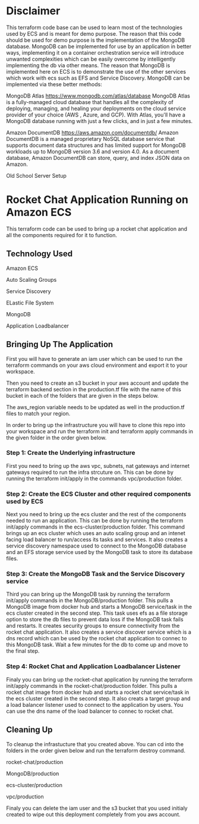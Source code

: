
# Disclaimer

This terraform code base can be used to learn most of the technologies used by ECS and is meant for demo purpose.
The reason that this code should be used for demo purpose is the implementation of the MongoDB database.
MongoDB can be implemented for use by an application in better ways, implementing it on a container orchestration service will introduce unwanted complexities which can be easily overcome by intelligently implementing the db via other means.
The reason that MongoDB is implemented here on ECS is to demonstrate the use of the other services which work with ecs such as EFS and Service Discovery.
MongoDB can be implemented via these better methods:

MongoDB Atlas
https://www.mongodb.com/atlas/database
MongoDB Atlas is a fully-managed cloud database that handles all the complexity of deploying, managing, and healing your deployments on the cloud service provider of your choice (AWS , Azure, and GCP). With Atlas, you'll have a MongoDB database running with just a few clicks, and in just a few minutes.

Amazon DocumentDB
https://aws.amazon.com/documentdb/
Amazon DocumentDB is a managed proprietary NoSQL database service that supports document data structures and has limited support for MongoDB workloads up to MongoDB version 3.6 and version 4.0. As a document database, Amazon DocumentDB can store, query, and index JSON data on Amazon.

Old School Server Setup

# Rocket Chat Application Running on Amazon ECS

This terraform code can be used to bring up a rocket chat application and all the components required for it to function.

## Technology Used

Amazon ECS

Auto Scaling Groups

Service Discovery

ELastic File System

MongoDB

Application Loadbalancer

## Bringing Up The Application

First you will have to generate an iam user which can be used to run the terraform commands on your aws cloud environment and export it to your workspace.

Then you need to create an s3 bucket in your aws account and update the terraform backend section in the production.tf file with the name of this bucket in each of the folders that are given in the steps below.

The aws_region variable needs to be updated as well in the production.tf files to match your region.

In order to bring up the infrastructure you will have to clone this repo into your workspace and run the terraform init and terraform apply commands in the given folder in the order given below.

### Step 1: Create the Underlying infrastructure

First you need to bring up the aws vpc, subnets, nat gateways and internet gateways required to run the infra strcuture on.
This can be done by running the terraform init/apply in the commands vpc/production folder.

### Step 2: Create the ECS Cluster and other required components used by ECS

Next you need to bring up the ecs cluster and the rest of the components needed to run an application.
This can be done by running the terraform init/apply commands in the ecs-cluster/production folder.
This command brings up an ecs cluster which uses an auto scaling group and an intenet facing load balancer to run/access its tasks and services.
It also creates a service discovery namespace used to connect to the MongoDB database and an EFS storage service used by the MongoDB task to store its database files.

### Step 3: Create the MongoDB Task and the Service Discovery service

Third you can bring up the MongoDB task by running the terraform init/apply commands in the MongoDB/production folder.
This pulls a MongoDB image from docker hub and starts a MongoDB service/task in the ecs cluster created in the second step.
This task uses efs as a file storage option to store the db files to prevent data loss if the MongoDB task fails and restarts.
It creates security groups to ensure connectivity from the rocket chat application.
It also creates a service discover service which is a dns record which can be used by the rocket chat application to connec to this MongoDB task.
Wait a few minutes for the db to come up and move to the final step.

### Step 4: Rocket Chat and Application Loadbalancer Listener

Finaly you can bring up the rocket-chat application by running the terraform init/apply commands in the rocket-chat/production folder.
This pulls a rocket chat image from docker hub and starts a rocket chat service/task in the ecs cluster created in the second step.
It also creats a target group and a load balancer listener used to connect to the application by users.
You can use the dns name of the load balancer to connec to rocket chat.

## Cleaning Up

To cleanup the infrastucture that you created above.
You can cd into the folders in the order given below and run the terraform destroy command.

rocket-chat/production

MongoDB/production

ecs-cluster/production

vpc/production

Finaly you can delete the iam user and the s3 bucket that you used initialy created to wipe out this deployment completely from you aws account.

